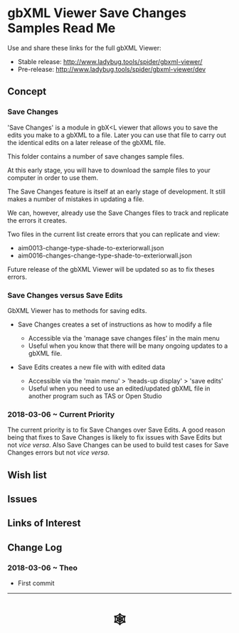 <span style=display:none; >[You are now in a GitHub source code view - click this link to view Read Me file as a web page](http://www.ladybug.tools/spider/index.html#gbxml-viewer/r11/gv-tmp/README.md "View file as a web page." ) </span>

# gbXML Viewer Save Changes Samples Read Me

<!--
<iframe class=iframeReadMe src=http://www.ladybug.tools/spider/gbxml-viewer/r11/gv-tmp/gv-tmp.html width=100% height=400px >Iframes are not displayed on github.com</iframe>


## Full screen test script: [gbXML Viewer Template]( http://www.ladybug.tools/spider/gbxml-viewer/r11/gv-tmp/gv-tmp.html )
-->


Use and share these links for the full gbXML Viewer:

* Stable release: <http://www.ladybug.tools/spider/gbxml-viewer/>
* Pre-release: <http://www.ladybug.tools/spider/gbxml-viewer/dev>

## Concept

### Save Changes

'Save Changes' is a module in gbX<L viewer that allows you to save the edits you make to a gbXML to a file. Later you can use that file to carry out the identical edits on a later release of the gbXML file.

This folder contains a number of save changes sample files.

At this early stage, you will have to download the sample files to your computer in order to use them.

The Save Changes feature is itself at an early stage of development. It still makes a number of mistakes in updating a file.

We can, however, already use the Save Changes files to track and replicate the errors it creates.

Two files in the current list create errors that you can replicate and view:

* aim0013-change-type-shade-to-exteriorwall.json
* aim0016-changes-change-type-shade-to-exteriorwall.json

Future release of the gbXML Viewer will be updated so as to fix theses errors.


### Save Changes versus Save Edits

GbXML Viewer has to methods for saving edits.

* Save Changes creates a set of instructions as how to modify a file
	* Accessible via the 'manage save changes files' in the main menu
	* Useful when you know that there will be many ongoing updates to a gbXML file.

* Save Edits creates a new file with with edited data
	* Accessible via the 'main menu' > 'heads-up display' > 'save edits'
	* Useful when you need to use an edited/updated gbXML file in another program such as TAS or Open Studio

### 2018-03-06 ~ Current Priority

The current priority is to fix Save Changes over Save Edits. A good reason being that fixes to Save Changes is likely to fix issues with Save Edits but not _vice versa_. Also Save Changes can be used to build test cases for Save Changes errors but not _vice versa_.




## Wish list



## Issues



## Links of Interest



## Change Log

### 2018-03-06 ~ Theo

* First commit


***

# <center title="hello!" ><a href=javascript:window.scrollTo(0,0); style=text-decoration:none; > &#x1f578; </a></center>



